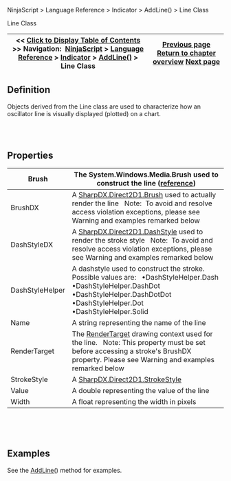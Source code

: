 ﻿


NinjaScript \> Language Reference \> Indicator \> AddLine() \> Line Class






















Line Class







| \<\< [Click to Display Table of Contents](line_class.md) \>\> **Navigation:**     [NinjaScript](ninjascript-1.md) \> [Language Reference](language_reference_wip-1.md) \> [Indicator](indicator-1.md) \> [AddLine()](addline-1.md) \> Line Class | [Previous page](arelinesconfigurable-1.md) [Return to chapter overview](addline-1.md) [Next page](lines-1.md) |
| --- | --- |











## Definition


Objects derived from the Line class are used to characterize how an oscillator line is visually displayed (plotted) on a chart.


## 


 


## Properties




| Brush | The System.Windows.Media.Brush used to construct the line ([reference](https://msdn.microsoft.com/en-us/library/system.windows.media.brushes%28v=vs.110%29.aspx)) |
| --- | --- |
| BrushDX | A [SharpDX.Direct2D1\.Brush](sharpdx_direct2d1_brush-1.md) used to actually render the line   Note:  To avoid and resolve access violation exceptions, please see Warning and examples remarked below |
| DashStyleDX | A [SharpDX.Direct2D1\.DashStyle](sharpdx_direct2d1_strokestyle_dashstyle-1.md) used to render the stroke style   Note:  To avoid and resolve access violation exceptions, please see Warning and examples remarked below |
| DashStyleHelper | A dashstyle used to construct the stroke. Possible values are:   •DashStyleHelper.Dash •DashStyleHelper.DashDot •DashStyleHelper.DashDotDot •DashStyleHelper.Dot •DashStyleHelper.Solid |
| Name | A string representing the name of the line |
| RenderTarget | The [RenderTarget](rendertarget-1.md) drawing context used for the line.    Note: This property must be set before accessing a stroke's BrushDX property. Please see Warning and examples remarked below |
| StrokeStyle | A [SharpDX.Direct2D1\.StrokeStyle](sharpdx_direct2d1_strokestyle-1.md) |
| Value | A double representing the value of the line |
| Width | A float representing the width in pixels |



 


 


## Examples


See the [AddLine(](addline-1.md)) method for examples.








